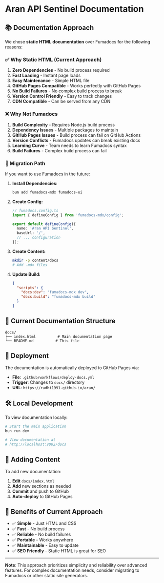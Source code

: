 # Aran API Sentinel Documentation

## 📚 Documentation Approach

We chose **static HTML documentation** over Fumadocs for the following reasons:

### ✅ **Why Static HTML (Current Approach)**

1. **Zero Dependencies** - No build process required
2. **Fast Loading** - Instant page loads
3. **Easy Maintenance** - Simple HTML file
4. **GitHub Pages Compatible** - Works perfectly with GitHub Pages
5. **No Build Failures** - No complex build process to break
6. **Version Control Friendly** - Easy to track changes
7. **CDN Compatible** - Can be served from any CDN

### ❌ **Why Not Fumadocs**

1. **Build Complexity** - Requires Node.js build process
2. **Dependency Issues** - Multiple packages to maintain
3. **GitHub Pages Issues** - Build process can fail on GitHub Actions
4. **Version Conflicts** - Fumadocs updates can break existing docs
5. **Learning Curve** - Team needs to learn Fumadocs syntax
6. **Build Failures** - Complex build process can fail

### 🔄 **Migration Path**

If you want to use Fumadocs in the future:

1. **Install Dependencies:**
   ```bash
   bun add fumadocs-mdx fumadocs-ui
   ```

2. **Create Config:**
   ```typescript
   // fumadocs.config.ts
   import { defineConfig } from 'fumadocs-mdx/config';
   
   export default defineConfig({
     name: 'Aran API Sentinel',
     baseUrl: '/',
     // ... configuration
   });
   ```

3. **Create Content:**
   ```bash
   mkdir -p content/docs
   # Add .mdx files
   ```

4. **Update Build:**
   ```json
   {
     "scripts": {
       "docs:dev": "fumadocs-mdx dev",
       "docs:build": "fumadocs-mdx build"
     }
   }
   ```

## 📁 Current Documentation Structure

```
docs/
├── index.html          # Main documentation page
└── README.md          # This file
```

## 🚀 Deployment

The documentation is automatically deployed to GitHub Pages via:
- **File**: `.github/workflows/deploy-docs.yml`
- **Trigger**: Changes to `docs/` directory
- **URL**: `https://radhi1991.github.io/aran/`

## 🛠️ Local Development

To view documentation locally:

```bash
# Start the main application
bun run dev

# View documentation at
# http://localhost:9002/docs
```

## 📝 Adding Content

To add new documentation:

1. **Edit** `docs/index.html`
2. **Add** new sections as needed
3. **Commit** and push to GitHub
4. **Auto-deploy** to GitHub Pages

## 🎯 Benefits of Current Approach

- ✅ **Simple** - Just HTML and CSS
- ✅ **Fast** - No build process
- ✅ **Reliable** - No build failures
- ✅ **Portable** - Works anywhere
- ✅ **Maintainable** - Easy to update
- ✅ **SEO Friendly** - Static HTML is great for SEO

---

**Note**: This approach prioritizes simplicity and reliability over advanced features. For complex documentation needs, consider migrating to Fumadocs or other static site generators.
